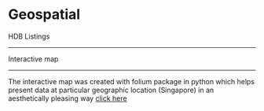 # Geospatial
HDB Listings
***
Interactive map
***
The interactive map was created with folium package in python which helps present data at particular geographic location (Singapore) in an aesthetically pleasing way
<a href ='https://geospatial-elements.herokuapp.com/'>click here</a>
